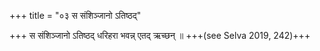 +++
title = "०३ स संशिञ्जानो ऽतिष्ठद्"

+++
स संशिञ्जानो ऽतिष्ठद् धरिहरा भवन्न् एतद् ऋच्छन् ॥ +++(see Selva 2019, 242)+++